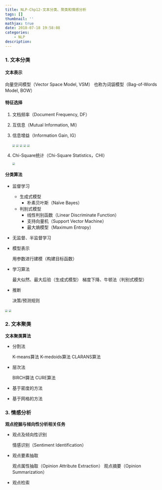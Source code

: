 ```yaml
---
title: NLP-Chp12-文本分类、聚类和情感分析
tags: []
thumbnail: ''
mathjax: true
date: 2018-07-18 19:58:08
categories:
	- NLP
description:
---
```


### 1. 文本分类

#### 文本表示

向量空间模型（Vector Space Model, VSM） 也称为词袋模型（Bag-of-Words Model, BOW） 

#### 特征选择 

1. 文档频率（Document Frequency, DF） 

2. 互信息（Mutual Information, MI） 

3. 信息增益（Information Gain, IG）

   <img src="https://cdn.jsdelivr.net/gh/xmzzyo/Blog@master/source/_posts/https://cdn.jsdelivr.net/gh/xmzzyo/Blog@master/source/_posts/NLP-Chp12-文本分类、聚类和情感分析/56438018.jpg" style="zoom:50%;" />

   <img src="https://cdn.jsdelivr.net/gh/xmzzyo/Blog@master/source/_posts/https://cdn.jsdelivr.net/gh/xmzzyo/Blog@master/source/_posts/NLP-Chp12-文本分类、聚类和情感分析/44010823.jpg" style="zoom:50%;" /> 

   <img src="https://cdn.jsdelivr.net/gh/xmzzyo/Blog@master/source/_posts/https://cdn.jsdelivr.net/gh/xmzzyo/Blog@master/source/_posts/NLP-Chp12-文本分类、聚类和情感分析/22109923.jpg" style="zoom:50%;" />

   <img src="https://cdn.jsdelivr.net/gh/xmzzyo/Blog@master/source/_posts/https://cdn.jsdelivr.net/gh/xmzzyo/Blog@master/source/_posts/NLP-Chp12-文本分类、聚类和情感分析/7502438.jpg" style="zoom:50%;" />

   <img src="https://cdn.jsdelivr.net/gh/xmzzyo/Blog@master/source/_posts/https://cdn.jsdelivr.net/gh/xmzzyo/Blog@master/source/_posts/NLP-Chp12-文本分类、聚类和情感分析/71599116.jpg" style="zoom:50%;" />

4. Chi-Square统计（Chi-Square Statistics，CHI） 

   <img src="https://cdn.jsdelivr.net/gh/xmzzyo/Blog@master/source/_posts/https://cdn.jsdelivr.net/gh/xmzzyo/Blog@master/source/_posts/NLP-Chp12-文本分类、聚类和情感分析/68104786.jpg" style="zoom:50%;" />

#### 分类算法

- 监督学习 

  - 生成式模型 
	- 朴素贝叶斯（Naïve Bayes） 
  - 判别式模型 
  	- 线性判别函数（Linear Discriminate Function） 
  	- 支持向量机（Support Vector Machine） 
  	- 最大熵模型（Maximum Entropy） 
- 无监督、半监督学习  



- 模型表示 

  用参数进行建模（构建目标函数） 

- 学习算法 

  最大似然、最大后验（生成式模型） 
  梯度下降、牛顿法（判别式模型） 

- 推断 

  决策/预测规则 

<img src="https://cdn.jsdelivr.net/gh/xmzzyo/Blog@master/source/_posts/https://cdn.jsdelivr.net/gh/xmzzyo/Blog@master/source/_posts/NLP-Chp12-文本分类、聚类和情感分析/11128725.jpg" style="zoom:50%;" />

<img src="https://cdn.jsdelivr.net/gh/xmzzyo/Blog@master/source/_posts/https://cdn.jsdelivr.net/gh/xmzzyo/Blog@master/source/_posts/NLP-Chp12-文本分类、聚类和情感分析/65000254.jpg" style="zoom:50%;" />

### 2. 文本聚类

**文本聚类算法** 

- 分割法 

  K-means算法 
  K-medoids算法 
  CLARANS算法 

- 层次法 

  BIRCH算法 
  CURE算法 

- 基于密度的方法 

- 基于网格的方法 

### 3. 情感分析

**观点挖掘与倾向性分析相关任务** 

- 观点及倾向性识别 

  情感识别（Sentiment Identification） 

- 观点要素抽取 

  观点属性抽取（Opinion Attribute Extraction） 
  观点摘要（Opinion Summarization） 

- 观点检索 